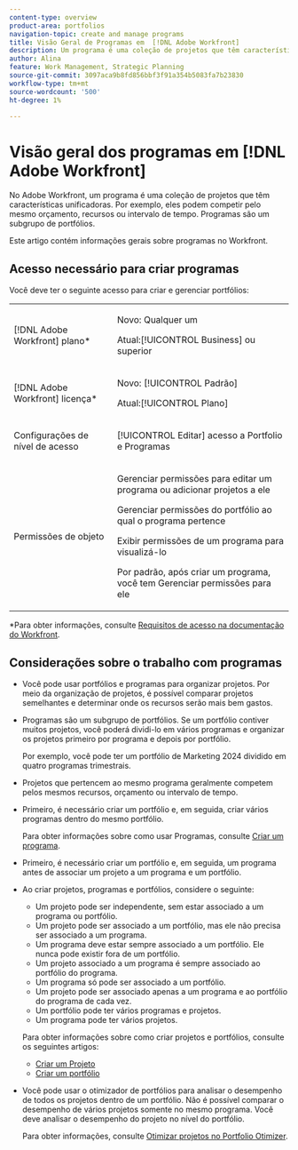 ```yaml
---
content-type: overview
product-area: portfolios
navigation-topic: create and manage programs
title: Visão Geral de Programas em  [!DNL Adobe Workfront]
description: Um programa é uma coleção de projetos que têm características unificadoras. Esses projetos geralmente competem pelos mesmos recursos, orçamento ou período. Programas são um subgrupo de portfólios. Você pode associar projetos a programas antes que eles sejam adicionados a um portfólio.
author: Alina
feature: Work Management, Strategic Planning
source-git-commit: 3097aca9b8fd856bbf3f91a354b5083fa7b23830
workflow-type: tm+mt
source-wordcount: '500'
ht-degree: 1%

---
```


# Visão geral dos programas em [!DNL Adobe Workfront]

<!-- Audited: 09/2024 -->

No Adobe Workfront, um programa é uma coleção de projetos que têm características unificadoras. Por exemplo, eles podem competir pelo mesmo orçamento, recursos ou intervalo de tempo. Programas são um subgrupo de portfólios.

Este artigo contém informações gerais sobre programas no Workfront.

## Acesso necessário para criar programas

<!--leave the table uncollapsed as this article is about access-->

Você deve ter o seguinte acesso para criar e gerenciar portfólios:

<table style="table-layout:auto"> 
 <col> 
 <col> 
 <tbody> 
  <tr> 
   <td role="rowheader">[!DNL Adobe Workfront] plano*</td> 
   <td> <p>Novo: Qualquer um</p>
   <p>Atual:[!UICONTROL Business] ou superior</p> </td> 
  </tr> 
  <tr> 
   <td role="rowheader">[!DNL Adobe Workfront] licença*</td> 
   <td> <p>Novo: [!UICONTROL Padrão]</p>
   <p>Atual:[!UICONTROL Plano] </p> </td> 
  </tr> 
  <tr> 
   <td role="rowheader">Configurações de nível de acesso</td> 
   <td> <p>[!UICONTROL Editar] acesso a Portfolio e Programas</p>  </td> 
  </tr> 
  <tr> 
   <td role="rowheader">Permissões de objeto</td> 
   <td> <p>Gerenciar permissões para editar um programa ou adicionar projetos a ele</p>
   <p>Gerenciar permissões do portfólio ao qual o programa pertence </p>
   <p>Exibir permissões de um programa para visualizá-lo</p>
   <p>Por padrão, após criar um programa, você tem Gerenciar permissões para ele</p> 
    </td> 
  </tr> 
 </tbody> 
</table>

*Para obter informações, consulte [Requisitos de acesso na documentação do Workfront](/help/quicksilver/administration-and-setup/add-users/access-levels-and-object-permissions/access-level-requirements-in-documentation.md).


## Considerações sobre o trabalho com programas

* Você pode usar portfólios e programas para organizar projetos. Por meio da organização de projetos, é possível comparar projetos semelhantes e determinar onde os recursos serão mais bem gastos.

* Programas são um subgrupo de portfólios. Se um portfólio contiver muitos projetos, você poderá dividi-lo em vários programas e organizar os projetos primeiro por programa e depois por portfólio.

  Por exemplo, você pode ter um portfólio de Marketing 2024 dividido em quatro programas trimestrais.

* Projetos que pertencem ao mesmo programa geralmente competem pelos mesmos recursos, orçamento ou intervalo de tempo.

* Primeiro, é necessário criar um portfólio e, em seguida, criar vários programas dentro do mesmo portfólio.

  Para obter informações sobre como usar Programas, consulte [Criar um programa](../../../manage-work/portfolios/create-and-manage-programs/create-program.md).

* Primeiro, é necessário criar um portfólio e, em seguida, um programa antes de associar um projeto a um programa e um portfólio.

* Ao criar projetos, programas e portfólios, considere o seguinte:

   * Um projeto pode ser independente, sem estar associado a um programa ou portfólio.
   * Um projeto pode ser associado a um portfólio, mas ele não precisa ser associado a um programa.
   * Um programa deve estar sempre associado a um portfólio. Ele nunca pode existir fora de um portfólio.
   * Um projeto associado a um programa é sempre associado ao portfólio do programa.
   * Um programa só pode ser associado a um portfólio.
   * Um projeto pode ser associado apenas a um programa e ao portfólio do programa de cada vez.
   * Um portfólio pode ter vários programas e projetos.
   * Um programa pode ter vários projetos.

  Para obter informações sobre como criar projetos e portfólios, consulte os seguintes artigos:
   * [Criar um Projeto](/help/quicksilver/manage-work/projects/create-projects/create-project.md)
   * [Criar um portfólio](/help/quicksilver/manage-work/portfolios/create-and-manage-portfolios/create-portfolios.md)


* Você pode usar o otimizador de portfólios para analisar o desempenho de todos os projetos dentro de um portfólio. Não é possível comparar o desempenho de vários projetos somente no mesmo programa. Você deve analisar o desempenho do projeto no nível do portfólio.

  Para obter informações, consulte [Otimizar projetos no Portfolio Otimizer](/help/quicksilver/manage-work/portfolios/portfolio-optimizer/optimize-projects-in-portfolio-optimizer.md).



